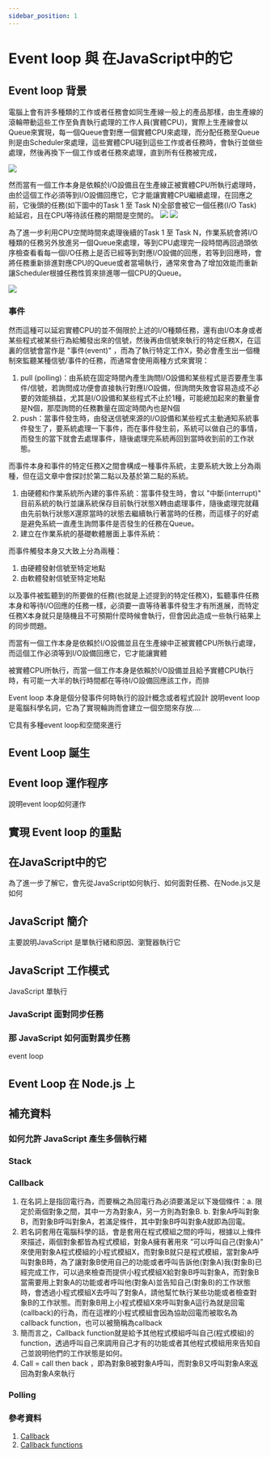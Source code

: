 ```yaml
---
sidebar_position: 1
---
```


# Event loop 與 在JavaScript中的它

## Event loop 背景
電腦上會有許多種類的工作或者任務會如同生產線一般上的產品那樣，由生產線的滾輪帶動這些工作至負責執行處理的工作人員(實體CPU)，實際上生產線會以Queue來實現，每一個Queue會對應一個實體CPU來處理，而分配任務至Queue則是由Scheduler來處理，這些實體CPU碰到這些工作或者任務時，會執行並做些處理，然後再換下一個工作或者任務來處理，直到所有任務被完成，

![](https://res.cloudinary.com/dqfxgtyoi/image/upload/v1636632652/blog/event/eventloop/scheduling_szgjwp.png)

然而當有一個工作本身是依賴於I/O設備且在生產線正被實體CPU所執行處理時，由於這個工作必須等到I/O設備回應它，它才能讓實體CPU繼續處理，在回應之前，它後頭的任務(如下圖中的Task 1 至 Task N)全部會被它一個任務(I/O Task)給延宕，且在CPU等待該任務的期間是空閒的。
![](https://res.cloudinary.com/dqfxgtyoi/image/upload/v1636557741/blog/event/eventloop/beforeEnqueue_kzf6yl.png)
![](https://res.cloudinary.com/dqfxgtyoi/image/upload/v1636557741/blog/event/eventloop/afterEnqueue_qc5xr0.png)

為了進一步利用CPU空閒時間來處理後續的Task 1 至 Task N，作業系統會將I/O 種類的任務另外放進另一個Queue來處理，等到CPU處理完一段時間再回過頭依序檢查看看每一個I/O任務上是否已經等到對應I/O設備的回應，若等到回應時，會將任務重新排進對應CPU的Queue或者當場執行，通常來會為了增加效能而重新讓Scheduler根據任務性質來排進哪一個CPU的Queue。

![](https://res.cloudinary.com/dqfxgtyoi/image/upload/v1636632653/blog/event/eventloop/reEnqueue_o24jrc.png)

### 事件
然而這種可以延宕實體CPU的並不侷限於上述的I/O種類任務，還有由I/O本身或者某些程式被某些行為給觸發出來的信號，然後再由信號來執行的特定任務X，在這裏的信號會當作是 "事件(event)" ，而為了執行特定工作X，勢必會產生出一個機制來監聽某種信號/事件的任務，而通常會使用兩種方式來實現：
1. pull (polling)：由系統在固定時間內產生詢問I/O設備和某些程式是否要產生事件/信號，若詢問成功便會直接執行對應I/O設備，但詢問失敗會容易造成不必要的效能損益，尤其是I/O設備和某些程式不止於1種，可能總加起來的數量會是N個，那麼詢問的任務數量在固定時間內也是N個
2. push：當事件發生時，由發送信號來源的I/O設備和某些程式主動通知系統事件發生了，要系統處理一下事件，而在事件發生前，系統可以做自己的事情，而發生的當下就會去處理事件，隨後處理完系統再回到當時收到前的工作狀態。






而事件本身和事件的特定任務X之間會構成一種事件系統，主要系統大致上分為兩種，但在這文章中會探討於第二點以及基於第二點的系統。






1. 由硬體和作業系統所內建的事件系統：當事件發生時，會以 "中斷(interrupt)" 目前系統的執行並讓系統保存目前執行狀態X轉由處理事件，隨後處理完就藉由先前執行狀態X還原當時的狀態去繼續執行著當時的任務，而這樣子的好處是避免系統一直產生詢問事件是否發生的任務在Queue。
2. 建立在作業系統的基礎軟體層面上事件系統：



而事件觸發本身又大致上分為兩種：
1. 由硬體發射信號至特定地點
2. 由軟體發射信號至特定地點 






以及事件被監聽到的所要做的任務(也就是上述提到的特定任務X)，監聽事件任務本身和等待I/O回應的任務一樣，必須要一直等待著事件發生才有所進展，而特定任務X本身就只是隨機且不可預期什麼時候會執行，但會因此造成一些執行結果上的同步問題。





而當有一個工作本身是依賴於I/O設備並且在生產線中正被實體CPU所執行處理，而這個工作必須等到I/O設備回應它，它才能讓實體


被實體CPU所執行，而當一個工作本身是依賴於I/O設備並且給予實體CPU執行時，有可能一大半的執行時間都在等待I/O設備回應該工作，而排


Event loop 本身是個分發事件何時執行的設計概念或者程式設計
說明event loop 是電腦科學名詞，它為了實現輪詢而會建立一個空間來存放....

它具有多種event loop和空間來進行


## Event Loop 誕生



## Event loop 運作程序
說明event loop如何運作

## 實現 Event loop 的重點 

## 在JavaScript中的它
為了進一步了解它，會先從JavaScript如何執行、如何面對任務、在Node.js又是如何


## JavaScript 簡介
主要說明JavaScript 是單執行緒和原因、瀏覽器執行它


## JavaScript 工作模式
JavaScript 單執行

### JavaScript 面對同步任務

### 那 JavaScript 如何面對異步任務
event loop 

## Event Loop 在 Node.js 上


## 補充資料

### 如何允許 JavaScript 產生多個執行緒


### Stack 

### Callback
1. 在名詞上是指回電行為，而要稱之為回電行為必須要滿足以下幾個條件：a. 限定於兩個對象之間，其中一方為對象A，另一方則為對象B.  b. 對象A呼叫對象B，而對象B呼叫對象A，若滿足條件，其中對象B呼叫對象A就即為回電。
2. 若名詞套用在電腦科學的話，會是套用在程式模組之間的呼叫，根據以上條件來描述，兩個對象都皆為程式模組，對象A擁有著用來 ”可以呼叫自己(對象A)” 來使用對象A程式模組的小程式模組X，而對象B就只是程式模組，當對象A呼叫對象B時，為了讓對象B使用自己的功能或者呼叫告訴他(對象A)我(對象B)已經完成工作，可以過來檢查而提供小程式模組X給對象B呼叫對象A，而對象B當需要用上對象A的功能或者呼叫他(對象A)並告知自己(對象B)的工作狀態時，會透過小程式模組X去呼叫了對象A，請他幫忙執行某些功能或者檢查對象B的工作狀態。而對象B用上小程式模組X來呼叫對象A這行為就是回電(callback)的行為，而在這裡的小程式模組會因為協助回電而被取名為callback function，也可以被簡稱為callback
3. 簡而言之，Callback function就是給予其他程式模組呼叫自己(程式模組)的function，透過呼叫自己來調用自己才有的功能或者其他程式模組用來告知自己並說明他們的工作狀態是如何。
4. Call = call then back ，即為對象B被對象A呼叫，而對象B又呼叫對象A來返回為對象A來執行


### Polling


### 參考資料
1. [Callback](https://en.wikipedia.org/wiki/Callback_(computer_programming))
2. [Callback functions](https://docs.microsoft.com/en-us/dotnet/framework/interop/callback-functions)
